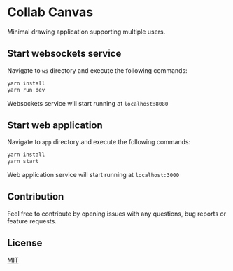 # Collab Canvas

Minimal drawing application supporting multiple users.

## Start websockets service

Navigate to `ws` directory and execute the following commands:

```sh
yarn install
yarn run dev
```

Websockets service will start running at `localhost:8080`

## Start web application

Navigate to `app` directory and execute the following commands:

```sh
yarn install
yarn start
```

Web application service will start running at `localhost:3000`

## Contribution

Feel free to contribute by opening issues with any questions, bug reports or feature requests.

## License

[MIT](LICENSE)
